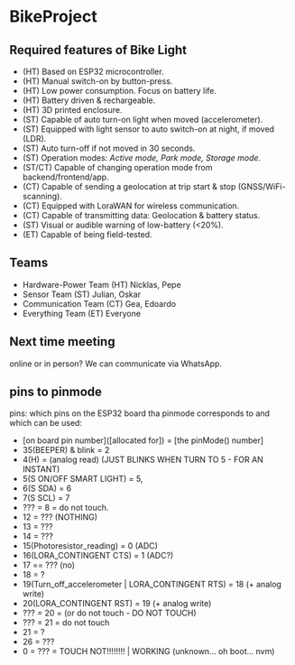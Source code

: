 # BikeProject

## Required features of Bike Light
- (HT) Based on ESP32 microcontroller.
- (HT) Manual switch-on by button-press.
- (HT) Low power consumption. Focus on battery life.
- (HT) Battery driven & rechargeable.
- (HT) 3D printed enclosure.
- (ST) Capable of auto turn-on light when moved (accelerometer).
- (ST) Equipped with light sensor to auto switch-on at night, if moved (LDR).
- (ST) Auto turn-off if not moved in 30 seconds.
- (ST) Operation modes: *Active mode, Park mode, Storage mode*.
- (ST/CT) Capable of changing operation mode from backend/frontend/app.
- (CT) Capable of sending a geolocation at trip start & stop (GNSS/WiFi-scanning).
- (CT) Equipped with LoraWAN for wireless communication.
- (CT) Capable of transmitting data: Geolocation & battery status.
- (ST) Visual or audible warning of low-battery (<20%).
- (ET) Capable of being field-tested. 

## Teams
- Hardware-Power Team   (HT) Nicklas, Pepe
- Sensor Team           (ST) Julian, Oskar
- Communication Team    (CT) Gea, Edoardo
- Everything Team       (ET) Everyone

## Next time meeting
online or in person? We can communicate via WhatsApp.

## pins to pinmode
pins: which pins on the ESP32 board tha pinmode corresponds to and which can be used:
- [on board pin number]([allocated for]) = [the pinMode() number]
- 35(BEEPER) & blink = 2 
- 4(H) = (analog read) (JUST BLINKS WHEN TURN TO 5 - FOR AN INSTANT)
- 5(S ON/OFF SMART LIGHT) = 5,
- 6(S SDA) = 6
- 7(S SCL) = 7
- ??? = 8 = do not touch.
- 12 = ??? (NOTHING)
- 13 = ???
- 14 = ???
- 15(Photoresistor_reading) = 0 (ADC)
- 16(LORA_CONTINGENT CTS) = 1 (ADC?)
- 17 == ??? (no)
- 18 = ?
- 19(Turn_off_accelerometer | LORA_CONTINGENT RTS) = 18 (+ analog write)
- 20(LORA_CONTINGENT RST) = 19  (+ analog write) 
- ??? = 20 = (or do not touch - DO NOT TOUCH)
- ??? = 21 = do not touch
- 21 = ?
- 26 = ???
- 0 = ??? = TOUCH NOT!!!!!!!! | WORKING (unknown... oh boot... nvm)


